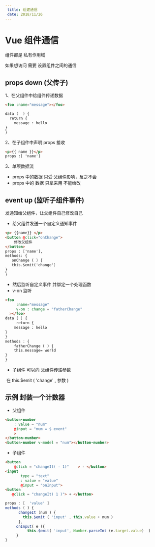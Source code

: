 ```yaml
---
 title: 组建通信
 date: 2018/11/26
---
```

# Vue 组件通信

组件都是 私有作用域 

如果想访问 需要 设置组件之间的通信

## props down (父传子)

1、在父组件中给组件传递数据

```html
<foo :name="message"></foo> 

data (  ) {
  return {
	message : hello
}
}
```

2、在子组件中声明 props 接收

```html
<p>{{ name }}</p>
props :[ 'name']
```

3、单项数据流

* props 中的数据 只受 父组件影响，反之不会
* props 中的 数据 只拿来用 不能给改

## event up (监听子组件事件)

发通知给父组件，让父组件自己修改自己

* 给父组件发送一个自定义通知事件

```html
<p> {{name}} </p>
<button @click="onChange">
    修改父组件 
</button>
props : ['name'],
methods: {
   onChange ( ) {
   this.$emit('change')
}
}
```

* 然后监听自定义事件 并绑定一个处理函数
*  v-on 监听

```html
<foo 
     :name="message"
     v-on : change = "fatherChange"
  ></foo>
data ( ) {
     return {
	message : hello
}
}
methods : {
	fatherChange ( ) {
	this.message= world
}
}
```

* 子组件 可以向 父组件传递参数

​        在  this.$emit ( 'change' ,  参数 )

## 示例 封装一个计数器

* 父组件

```html
<button-number
    : value = "num"
    @input = "num = $ event"   
    >
</button-number>
<button-number v-model = "num"></button-number>
```

* 子组件

```html
<button
    @click = "changeIt( - 1)"    > - </button>
<input
       type = "text" 
       : value = "value"
       @input = "onInput">
<button 
   @click = "changeIt( 1 )"> + </button>
```

```js
props : [  'value' ]
methods ( ) {
      changeIt (num ) {
        this.$emit ( 'input' , this.value + num )
      },
     onInput( e ){
          this.$emit( 'input', Number.parseInt (e.target.value)  )
     }
}
```

